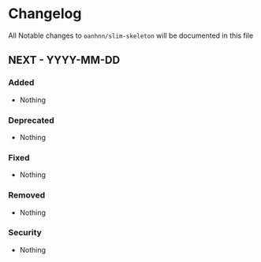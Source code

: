 Changelog
=========
All Notable changes to `oanhnn/slim-skeleton` will be documented in this file


## NEXT - YYYY-MM-DD

### Added
- Nothing

### Deprecated
- Nothing

### Fixed
- Nothing

### Removed
- Nothing

### Security
- Nothing